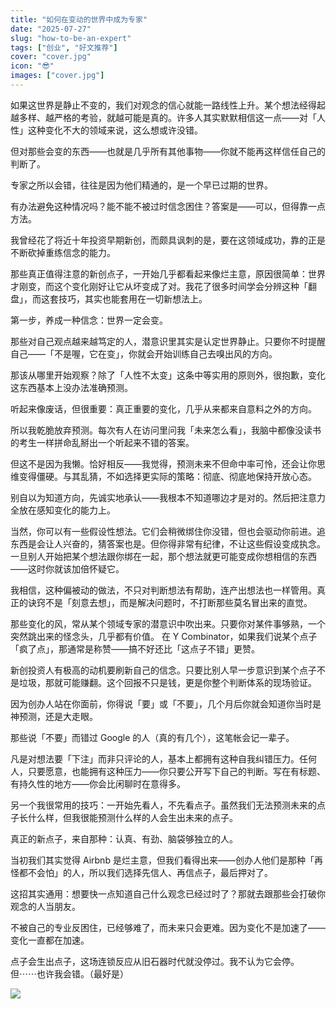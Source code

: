 ```yaml
---
title: "如何在变动的世界中成为专家"
date: "2025-07-27"
slug: "how-to-be-an-expert"
tags: ["创业", "好文推荐"]
cover: "cover.jpg"
icon: "😎"
images: ["cover.jpg"]
---
```

如果这世界是静止不变的，我们对观念的信心就能一路线性上升。某个想法经得起越多样、越严格的考验，就越可能是真的。许多人其实默默相信这一点——对「人性」这种变化不大的领域来说，这么想或许没错。



但对那些会变的东西——也就是几乎所有其他事物——你就不能再这样信任自己的判断了。



专家之所以会错，往往是因为他们精通的，是一个早已过期的世界。



有办法避免这种情况吗？能不能不被过时信念困住？答案是——可以，但得靠一点方法。



我曾经花了将近十年投资早期新创，而颇具讽刺的是，要在这领域成功，靠的正是不断砍掉重练信念的能力。



那些真正值得注意的新创点子，一开始几乎都看起来像烂主意，原因很简单：世界才刚变，而这个变化刚好让它从坏变成了对。我花了很多时间学会分辨这种「翻盘」，而这套技巧，其实也能套用在一切新想法上。



第一步，养成一种信念：世界一定会变。



那些对自己观点越来越笃定的人，潜意识里其实是认定世界静止。只要你不时提醒自己——「不是喔，它在变」，你就会开始训练自己去嗅出风的方向。



那该从哪里开始观察？除了「人性不太变」这条中等实用的原则外，很抱歉，变化这东西基本上没办法准确预测。



听起来像废话，但很重要：真正重要的变化，几乎从来都来自意料之外的方向。



所以我乾脆放弃预测。每次有人在访问里问我「未来怎么看」，我脑中都像没读书的考生一样拼命乱掰出一个听起来不错的答案。



但这不是因为我懒。恰好相反——我觉得，预测未来不但命中率可怜，还会让你思维变得僵硬。与其乱猜，不如选择更实际的策略：彻底、彻底地保持开放心态。



别自以为知道方向，先诚实地承认——我根本不知道哪边才是对的。然后把注意力全放在感知变化的能力上。



当然，你可以有一些假设性想法。它们会稍微绑住你没错，但也会驱动你前进。追东西是会让人兴奋的，猜答案也是。但你得非常有纪律，不让这些假设变成执念。
一旦别人开始把某个想法跟你绑在一起，那个想法就更可能变成你想相信的东西——这时你就该加倍怀疑它。



我相信，这种偏被动的做法，不只对判断想法有帮助，连产出想法也一样管用。真正的诀窍不是「刻意去想」，而是解决问题时，不打断那些莫名冒出来的直觉。



那些变化的风，常从某个领域专家的潜意识中吹出来。只要你对某件事够熟，一个突然跳出来的怪念头，几乎都有价值。
在 Y Combinator，如果我们说某个点子「疯了点」，那通常是称赞——搞不好还比「这点子不错」更赞。



新创投资人有极高的动机要刷新自己的信念。只要比别人早一步意识到某个点子不是垃圾，那就可能赚翻。这个回报不只是钱，更是你整个判断体系的现场验证。



因为创办人站在你面前，你得说「要」或「不要」，几个月后你就会知道你当时是神预测，还是大走眼。



那些说「不要」而错过 Google 的人（真的有几个），这笔帐会记一辈子。



凡是对想法要「下注」而非只评论的人，基本上都拥有这种自我纠错压力。任何人，只要愿意，也能拥有这种压力——你只要公开写下自己的判断。写在有标题、有持久性的地方——你会比闲聊时在意得多。



另一个我很常用的技巧：一开始先看人，不先看点子。虽然我们无法预测未来的点子长什么样，但我很能预测什么样的人会生出未来的点子。



真正的新点子，来自那种：认真、有劲、脑袋够独立的人。



当初我们其实觉得 Airbnb 是烂主意，但我们看得出来——创办人他们是那种「再怪都不会怕」的人，所以我们选择先信人、再信点子，最后押对了。



这招其实通用：想要快一点知道自己什么观念已经过时了？那就去跟那些会打破你观念的人当朋友。



不被自己的专业反困住，已经够难了，而未来只会更难。因为变化不是加速了——变化一直都在加速。



点子会生出点子，这场连锁反应从旧石器时代就没停过。我不认为它会停。
但⋯⋯也许我会错。（最好是）




![](https://prod-files-secure.s3.us-west-2.amazonaws.com/112d0858-5090-4d34-a606-b75eb8d65fd2/46476355-9cf3-4e99-9b7a-3531bc426380/1000202064.png?X-Amz-Algorithm=AWS4-HMAC-SHA256&X-Amz-Content-Sha256=UNSIGNED-PAYLOAD&X-Amz-Credential=ASIAZI2LB466VHAEXJNP%2F20251003%2Fus-west-2%2Fs3%2Faws4_request&X-Amz-Date=20251003T143334Z&X-Amz-Expires=3600&X-Amz-Security-Token=IQoJb3JpZ2luX2VjEK7%2F%2F%2F%2F%2F%2F%2F%2F%2F%2FwEaCXVzLXdlc3QtMiJHMEUCIQC%2FiP%2BO9w77qgCBKKP1xbMJ9AvD5b1uT3ruLj0XTDkS%2BAIgbafOW0HdrT06wtzt6GDcOu2EIr06Jd7sPT%2BYCgO2uHYq%2FwMIRxAAGgw2Mzc0MjMxODM4MDUiDDf3d6%2BFRDYVja09%2FircA9SujVE3nZXTIa1zescZIwU%2F%2Ba%2Bwb%2BhcKehlBnUySOuGWUz9BX%2BR%2FRZ%2FNESp9JkwGoupIkGcGnBNcTMrLW2lOat%2ByrB08%2BzEz6xW7APeNCDaOgucMDYgJ4EIhzQa4LOTUb9bEhXdZZut9Rn7vyLmS5LLJLeQJrgc7JsbLGxMzDweiGGhrrNll8Z6i68id4gickHtiWgZIPLyq0WADQWlO1mUPsqAFVbkZCfZTcJtnabALhiF4mNmnin%2BXOBulePSbAPh%2BjhynYah%2B1QQiAEgaJsa3XszoZfv2xAl9eeN9%2FUmPD%2Fc0y%2FVb5ANg398PmIBerfhwe8qC%2BfbCf%2BeZ%2FNqPY%2BTFax0CBnkiI%2FKe%2BRWrqC6RrCqfcBMUKv9HTtohsauxn1hDUxBnT5K%2B%2B2R36SyS94Wd6d5nU69EUrZB83vHA7P%2F0GcCX22Z3NsFPMQVWf4bwldMJLk67xNtwk5TZdnKxIiVzinRu6Xmfli2I%2FXU2vWTItsSmvg1y2P%2BL3e3ZY0Lpffd5qHxdZcL9SCbTJ2mcXDYPBhyGXi1gRtnV7EiQznJ9qaR6F%2BHsb529e6oz7JPdi5mIpOIUSLrOXwJw0GW6fXzJJZd%2F%2BXqHa7mAE6Fsz5cNe7J8Qnu8DYyyNFMLqz%2F8YGOqUBcZwolzLjo794ROcdP8FvJ3rvNA4LpftBI6U2M7aZpHeQviLTSu2cjNnCZqMbLp39O7MX7TPdNA3Y6DUalQNJELrF3rqtXvsmK%2Ff3Q1i1w9cQ3W3ZVKahI5OhrFMf2lEJrVdH3m65BNoE3cF2kzRAWY7npo9Fiv4sPlAkc9PrGSxUinu%2F%2FfmMSMhzTscmkNDOhq4R%2BrjarhtVxFr0jVHFY6qZyT67&X-Amz-Signature=5089d7a0e605dfe1161082cc0de8570266c4475eec1a84a313e31caaa5b9e7b2&X-Amz-SignedHeaders=host&x-amz-checksum-mode=ENABLED&x-id=GetObject)

